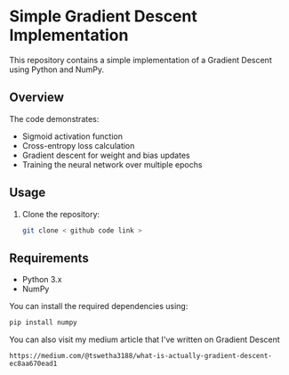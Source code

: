 # Simple Gradient Descent Implementation

This repository contains a simple implementation of a Gradient Descent using Python and NumPy. 

## Overview

The code demonstrates:
- Sigmoid activation function
- Cross-entropy loss calculation
- Gradient descent for weight and bias updates
- Training the neural network over multiple epochs

## Usage

1. Clone the repository:
   ```bash
   git clone < github code link >
   ```

## Requirements

- Python 3.x
- NumPy

You can install the required dependencies using:
```bash
pip install numpy
```
You can also visit my medium article that I've written on Gradient Descent
```
https://medium.com/@tswetha3188/what-is-actually-gradient-descent-ec8aa670ead1
```
